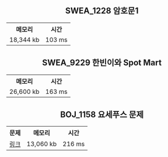 <table align=center>
<h2 align=center>SWEA_1228 암호문1</h2>
<tr>
<th>메모리</th>
<th>시간</td>
</tr>
<tr>
<td>18,344 kb</td>
<td>103 ms</td>
</tr>
<table align=center>
<h2 align=center>SWEA_9229 한빈이와 Spot Mart</h2>
<tr>
<th>메모리</th>
<th>시간</td>
</tr>
<tr>
<td>26,600 kb</td>
<td>163 ms</td>
</tr>
<table align=center>
<h2 align=center>BOJ_1158 요세푸스 문제</h2>
<tr>
<th>문제</th>
<th>메모리</th>
<th>시간</td>
</tr>
<tr>
<td><a href="https://www.acmicpc.net/problem/1158" target="_blank">링크</td>
<td>13,060 kb</td>
<td>216 ms</td>
</tr>

